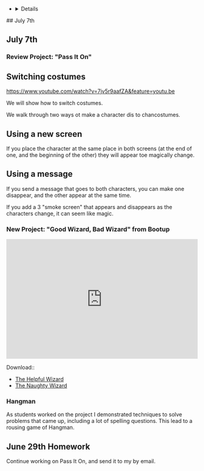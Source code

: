 -   <details>
<summary>## July 7th 
</summary>

## July 7th 

### Review Project: "Pass It On"


## Switching costumes

https://www.youtube.com/watch?v=7jv5r9aafZA&feature=youtu.be

We will show how to switch costumes.

We walk through two ways ot make a character dis to chancostumes. 

## Using a new screen
If you place the character at the same place in both screens (at the end of one, and the beginning of the other) they will appear toe magically change.

## Using a message
If you send a message that goes to both characters, you can make one disappear, and the other appear at the same time. 

If you add a 3 "smoke screen" that appears and disappears as the characters change, it can seem like magic.

### New Project: "Good Wizard, Bad Wizard" from Bootup

<iframe width="100%" height="315" src="https://www.youtube.com/embed/VT3h4hkXQPk" frameborder="0" allow="accelerometer; autoplay; encrypted-media; gyroscope; picture-in-picture" allowfullscreen></iframe>

Download::

* [The Helpful Wizard](./scratchProjects/Y2R15Thehelpfulwizard.sjr)
* [The Naughty Wizard](./scratchProjects/Y2R15Thenaughtywizard.sjr)


### Hangman

As students worked on the project I demonstrated techniques to solve problems that came up, including a lot of spelling questions. This lead to a rousing game of Hangman. 

## June 29th Homework

Continue working on Pass It On, and send it to my by email. 

</details>
